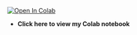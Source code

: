[![Open In Colab](https://colab.research.google.com/assets/colab-badge.svg)](https://colab.research.google.com/drive/10Hk71n6fnJmH6HlWPTwinW7T_ToA3pvX?usp=sharing) 
- **Click here to view my Colab notebook**
